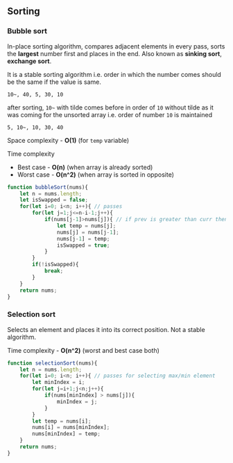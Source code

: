 ## Sorting

### Bubble sort

In-place sorting algorithm, compares adjacent elements in every pass,
sorts the **largest** number first and places in the end. Also known as **sinking sort**, **exchange sort**.

It is a stable sorting algorithm i.e. order in which the number comes should be the same if the value is same.

```
10~, 40, 5, 30, 10
```
after sorting, `10~` with tilde comes before in order of `10` without tilde as it was coming for the unsorted array i.e. order of number `10` is maintained
```
5, 10~, 10, 30, 40
```

Space complexity - **O(1)** (for `temp` variable)

Time complexity

- Best case -  **O(n)** (when array is already sorted)
- Worst case - **O(n^2)** (when array is sorted in opposite)

```javascript
function bubbleSort(nums){
    let n = nums.length;
    let isSwapped = false;
    for(let i=0; i<n; i++){ // passes
        for(let j=1;j<=n-i-1;j++){
            if(nums[j-1]>nums[j]){ // if prev is greater than curr then swap(j-1,j)
                let temp = nums[j];
                nums[j] = nums[j-1];
                nums[j-1] = temp;
                isSwapped = true;
            }
        }
        if(!isSwapped){
            break;
        }
    }
    return nums;
}
```

### Selection sort

Selects an element and places it into its correct position. Not a stable algorithm.

Time complexity - **O(n^2)** (worst and best case both)

```javascript
function selectionSort(nums){
    let n = nums.length;
    for(let i=0; i<n; i++){ // passes for selecting max/min element
        let minIndex = i;
        for(let j=i+1;j<n;j++){
            if(nums[minIndex] > nums[j]){
                minIndex = j;
            }
        }
        let temp = nums[i];
        nums[i] = nums[minIndex];
        nums[minIndex] = temp;
    }
    return nums;
}
```





<!-- ### some sort - WIP

```javascript
function someSort(nums){
    let n = nums.length;
    for(let i=0; i<n; i++){
        for(let j=i+1;j<n;j++){
                console.log(nums[i],nums[j]);
            if(nums[i]>nums[j]){    // swap(i,j)
                let temp = nums[i];
                nums[i] = nums[j];
                nums[j] = temp;
            }
        }
    }
    return nums;
}
```
-->
